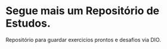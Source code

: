 # Segue mais um Repositório de Estudos.
Repositório para guardar exercicios prontos e desafios via DIO.

